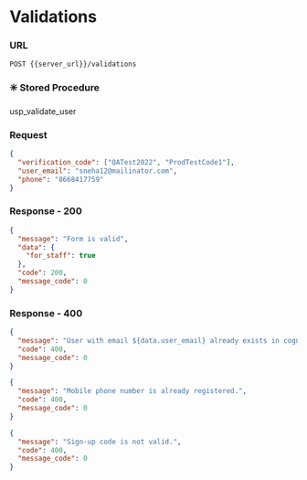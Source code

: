 # Validations

### URL

```:no-line-numbers
POST {{server_url}}/validations
```

### :eight_spoked_asterisk: Stored Procedure

<div class="custom-container tip">
<p>usp_validate_user</p>
</div>

### Request

```json
{
  "verification_code": ["QATest2022", "ProdTestCode1"],
  "user_email": "sneha12@mailinator.com",
  "phone": "8668417759"
}
```

### Response - 200

```json
{
  "message": "Form is valid",
  "data": {
    "for_staff": true
  },
  "code": 200,
  "message_code": 0
}
```

### Response - 400

<CodeGroup>
<CodeGroupItem title="Existing Email" active>

```json
{
  "message": "User with email ${data.user_email} already exists in cognito.",
  "code": 400,
  "message_code": 0
}
```

</CodeGroupItem>
<CodeGroupItem title="Existing Number">

```json
{
  "message": "Mobile phone number is already registered.",
  "code": 400,
  "message_code": 0
}
```

</CodeGroupItem>
<CodeGroupItem title="Invalid Signup Code">

```json
{
  "message": "Sign-up code is not valid.",
  "code": 400,
  "message_code": 0
}
```

</CodeGroupItem>
</CodeGroup>
